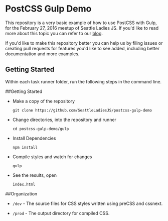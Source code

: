 # PostCSS Gulp Demo
This repository is a very basic example of how to use PostCSS with Gulp, for the February 27, 2016 meetup of Seattle Ladies JS. If you'd like to read more about this topic you can refer to our [blog](http://seattleladiesjs.github.io/postcss).

If you'd like to make this repository better you can help us by filing issues or creating pull requests for features you'd like to see added, including better documentation and more examples.


## Getting Started
Within each task runner folder, run the following steps in the command line.

##Getting Started
 * Make a copy of the repository

    `git clone https://github.com/SeattleLadiesJS/postcss-gulp-demo`

 * Change directories, into the repository and runner

    `cd postcss-gulp-demo/gulp`

 * Install Dependencies

    `npm install`
 
 * Compile styles and watch for changes

 	`gulp`

 * See the results, open 

 	`index.html`


##Organization

 * `/dev` - The source files for CSS styles written using preCSS and cssnext.

 * `/prod` - The output directory for compiled CSS.


